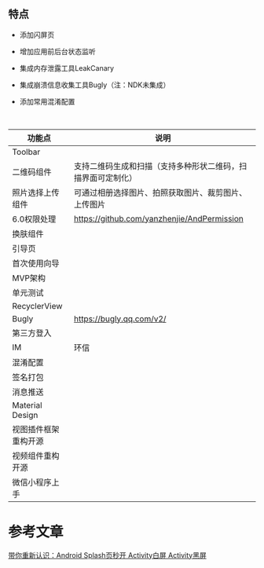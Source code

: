 # 

## 特点
* 添加闪屏页

* 增加应用前后台状态监听

* 集成内存泄露工具LeakCanary

* 集成崩溃信息收集工具Bugly（注：NDK未集成）

* 添加常用混淆配置

  ​

| 功能点             | 说明                                       |
| --------------- | ---------------------------------------- |
| Toolbar         |                                          |
| 二维码组件           | 支持二维码生成和扫描（支持多种形状二维码，扫描界面可定制化）           |
| 照片选择上传组件        | 可通过相册选择图片、拍照获取图片、裁剪图片、上传图片               |
| 6.0权限处理         | https://github.com/yanzhenjie/AndPermission |
| 换肤组件            |                                          |
| 引导页             |                                          |
| 首次使用向导          |                                          |
| MVP架构           |                                          |
| 单元测试            |                                          |
| RecyclerView    |                                          |
| Bugly           | https://bugly.qq.com/v2/                 |
| 第三方登入           |                                          |
| IM              | 环信                          |
| 混淆配置            |                                          |
| 签名打包            |                                          |
| 消息推送            |                                          |
| Material Design |                                          |
| 视图插件框架重构开源      |                                          |
| 视频组件重构开源        |                                          |
| 微信小程序上手         |                                          |

# 参考文章
[ 带你重新认识：Android Splash页秒开 Activity白屏 Activity黑屏](http://blog.csdn.net/yanzhenjie1003/article/details/52201896)

